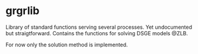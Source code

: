 # grgrlib
Library of standard functions serving several processes. Yet undocumented but straigtforward. Contains the functions for solving DSGE models @ZLB.

For now only the solution method is implemented.
